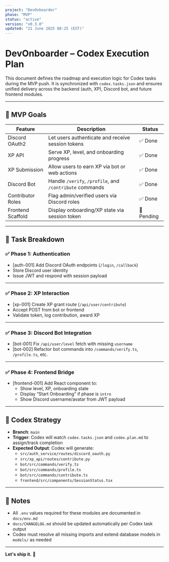 ```yaml
---
project: "DevOnboarder"
phase: "MVP"
status: "active"
version: "v0.3.0"
updated: "21 June 2025 08:25 (EST)"
---
```


# DevOnboarder – Codex Execution Plan

This document defines the roadmap and execution logic for Codex tasks during the MVP push. It is synchronized with `codex.tasks.json` and ensures unified delivery across the backend (auth, XP), Discord bot, and future frontend modules.

---

## 🎯 MVP Goals

| Feature            | Description                                               | Status     |
|--------------------|-----------------------------------------------------------|------------|
| Discord OAuth2     | Let users authenticate and receive session tokens | ✅ Done |
| XP API             | Serve XP, level, and onboarding progress                  | ✅ Done     |
| XP Submission      | Allow users to earn XP via bot or web actions | ✅ Done |
| Discord Bot        | Handle `/verify`, `/profile`, and `/contribute` commands | ✅ Done |
| Contributor Roles  | Flag admin/verified users via Discord roles              | ✅ Done     |
| Frontend Scaffold  | Display onboarding/XP state via session token            | 🔧 Pending |

---

## 🧩 Task Breakdown

### ✅ Phase 1: Authentication

- [auth-001] Add Discord OAuth endpoints (`/login`, `/callback`)
- Store Discord user identity
- Issue JWT and respond with session payload

---

### ✅ Phase 2: XP Interaction

- [xp-001] Create XP grant route (`/api/user/contribute`)
- Accept POST from bot or frontend
- Validate token, log contribution, award XP

---

### ✅ Phase 3: Discord Bot Integration

- [bot-001] Fix `/api/user/level` fetch with missing `username`
- [bot-002] Refactor bot commands into `/commands/verify.ts`, `/profile.ts`, etc.

---

### ✅ Phase 4: Frontend Bridge

- [frontend-001] Add React component to:
  - Show level, XP, onboarding state
  - Display “Start Onboarding” if phase is `intro`
  - Show Discord username/avatar from JWT payload

---

## 🧠 Codex Strategy

- **Branch**: `main`
- **Trigger**: Codex will watch `codex.tasks.json` and `codex.plan.md` to assign/track completion
- **Expected Output**: Codex will generate:
  - `src/auth_service/routes/discord_oauth.py`
  - `src/xp_api/routes/contribute.py`
  - `bot/src/commands/verify.ts`
  - `bot/src/commands/profile.ts`
  - `bot/src/commands/contribute.ts`
  - `frontend/src/components/SessionStatus.tsx`

---

## 📌 Notes

- All `.env` values required for these modules are documented in `docs/env.md`
- `docs/CHANGELOG.md` should be updated automatically per Codex task output
- Codex must resolve all missing imports and extend database models in `models/` as needed

---

**Let's ship it.** 🚀
